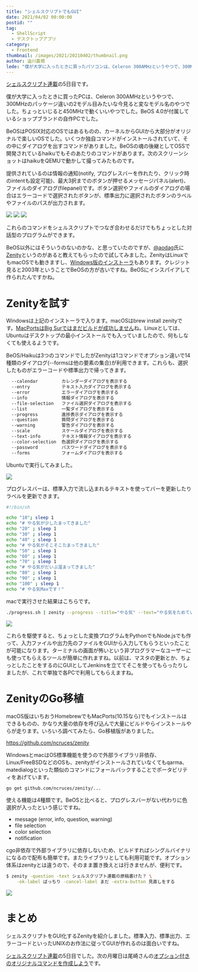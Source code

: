```yaml
---
title: "シェルスクリプトでもGUI"
date: 2021/04/02 00:00:00
postid: ""
tag:
  - ShellScript
  - デスクトップアプリ
category:
  - Frontend
thumbnail: /images/2021/20210402/thumbnail.png
author: 澁川喜規
lede: "僕が大学に入ったときに買ったパソコンは、Celeron 300AMHzというやつで、300MHzのパッケージ違いの2モデル目みたいな今見ると変なモデル名のやつでした。ちょっといじると450MHzで動くいいやつでした。BeOS 4.0が付属しているショップブランドの自作PCでした。BeOSはPOSIX対応のOSではあるものの、カーネルからGUIから大部分がオリジナルで楽しいOSでした。いくつか独自コマンドがインストールされていて、その中にダイアログを出すコマンドがありました。"
---
```

[シェルスクリプト連載](/articles/20210321/)の5日目です。

僕が大学に入ったときに買ったPCは、Celeron 300AMHzというやつで、300MHzのパッケージ違いの2モデル目みたいな今見ると変なモデル名のやつでした。ちょっといじると450MHzで動くいいやつでした。BeOS 4.0が付属しているショップブランドの自作PCでした。

BeOSはPOSIX対応のOSではあるものの、カーネルからGUIから大部分がオリジナルで楽しいOSでした。いくつか独自コマンドがインストールされていて、その中にダイアログを出すコマンドがありました。BeOSの魂の後継としてOSSで開発されているhaikuでもそのあたりのコマンドがあります。次のスクリーンショットはhaikuをQEMUで動かして撮ってみたものです。

提供されているのは情報の通知(notify, プログレスバーを作れたり、クリック時のintentも設定可能)、最大3択までのボタンが押せるメッセージパネル(alert)、ファイルのダイアログ(filepanel)です。ボタン選択やファイルのダイアログの場合はエラーコードで選択されたボタンが、標準出力に選択されたボタンのラベルやファイルのパスが出力されます。

<img src="/images/2021/20210402/スクリーンショット_2021-03-26_10.44.41.png" loading="lazy">

<img src="/images/2021/20210402/スクリーンショット_2021-03-26_10.52.38.png" loading="lazy">

<img src="/images/2021/20210402/スクリーンショット_2021-03-26_10.56.18.png" loading="lazy">

これらのコマンドをシェルスクリプトでつなぎ合わせるだけでもちょっとした対話型のプログラムができます。

BeOS以外にはそういうのないのかな、と思っていたのですが、[@aodag](https://twitter.com/aodag)氏に[Zenity](https://help.gnome.org/users/zenity/)というのがあると教えてもらったので試してみました。ZenityはLinuxでもmacOSでも動きますし、[Windows版のインストーラ](https://github.com/kvaps/zenity-windows)もあります。クレジット見ると2003年ということでBeOSの方が古いですね。BeOSにインスパイアして作られたんですかね。

# Zenityを試す

Windowsは上記のインストーラで入ります。macOSはbrew install zenityです。[MacPortsはBig Surではまだビルドが成功しません](https://ports.macports.org/port/zenity/summary)ね。Linuxとしては、Ubuntuはデスクトップの最小インストールでも入っていましたので、何もしなくても使えるようです。

BeOS/Haikuは3つのコマンドでしたがZenityは1コマンドでオプション違いで14種類のダイアログ(--formsは他の要素の集合)が利用できます。これらも、選択したものがエラーコードや標準出力で帰ってきます。

```sh
  --calendar         カレンダーダイアログを表示する
  --entry            テキスト入力ダイアログを表示する
  --error            エラーダイアログを表示する
  --info             情報ダイアログを表示する
  --file-selection   ファイル選択ダイアログを表示する
  --list             一覧ダイアログを表示する
  --progress         進捗表示ダイアログを表示する
  --question         質問ダイアログを表示する
  --warning          警告ダイアログを表示する
  --scale            スケールダイアログを表示する
  --text-info        テキスト情報ダイアログを表示する
  --color-selection  色選択ダイアログを表示する
  --password         パスワードダイアログを表示する
  --forms            フォームダイアログを表示する
```

Ubuntuで実行してみました。

<img src="/images/2021/20210402/スクリーンショット_2021-03-27_10.15.17.png" loading="lazy">

プログレスバーは、標準入力で流し込まれるテキストを使ってバーを更新したりラベルを更新できます。

```sh progress.sh
#!/bin/sh

echo "10"; sleep 1
echo "# やる気が少したまってきました"
echo "20" ; sleep 1
echo "30" ; sleep 1
echo "40" ; sleep 1
echo "# やる気がそこそこたまってきました"
echo "50" ; sleep 1
echo "60" ; sleep 1
echo "70" ; sleep 1
echo "# やる気がだいぶ溜まってきました"
echo "80" ; sleep 1
echo "90" ; sleep 1
echo "100" ; sleep 1
echo "# やる気Maxです！"
```

macで実行させた結果はこちらです。

```sh
./progress.sh | zenity --progress --title="やる気" --text="やる気をためています..." --percentage=0
```

<img src="/images/2021/20210402/スクリーンショット_2021-03-27_8.24.21.png" loading="lazy">

これらを駆使すると、ちょっとした変換プログラムをPythonでもNode.jsでも作って、入力ファイルや出力先のファイルをGUIから入力してもらうといったことが可能になります。ターミナルの画面が怖いという非プログラマーなユーザーにも使ってもらえるツールが簡単に作れますね。以前は、マスタの更新とか、ちょっとしたことをするのにGUIとしてJenkinsを立ててそこを使ってもらったりしましたが、これで単独で各PCで利用してもらえますね。

# ZenityのGo移植

macOS版はいちおうHomebrewでもMacPorts(10.15なら)でもインストールはできるものの、かなり大量の依存を呼び込んで大量にビルドやらインストールやらが走ります。いろいろ調べてみたら、Go移植版がありました。

https://github.com/ncruces/zenity

WindowsとmacはOS標準機能を使うので外部ライブラリ非依存、Linux/FreeBSDなどのOSも、zenityがインストールされていなくてもqarma、matedialogといった類似のコマンドにフォールバックすることでポータビリティをあげています。

```sh
go get github.com/ncruces/zenity/...
```

使える機能は4種類です。BeOSと比べると、プログレスバーがない代わりに色選択が入ったという感じですね。

- message (error, info, question, warning)
- file selection
- color selection
- notification

cgo非依存で外部ライブラリに依存しないため、ビルドすればシングルバイナリになるので配布も簡単です。またライブラリとしても利用可能です。オプション体系はzenityとは違うので、そのまま置き換えとは行きませんが、便利です。

```sh
$ zenity -question -text シェルスクリプト連載の原稿書けた？ \
    -ok-label ばっちり -cancel-label まだ -extra-button 見直しをする
```

<img src="/images/2021/20210402/スクリーンショット_2021-03-27_20.43.08.png" loading="lazy">

# まとめ

シェルスクリプトをGUI化するZenityを紹介しました。標準入力、標準出力、エラーコードといったUNIXのお作法に従ってGUIが作れるのは面白いですね。

[シェルスクリプト連載](/articles/20210321/)の5日目でした。次の月曜日は尾崎さんの[オプション付きのオリジナルコマンドを作成しよう](/articles/20210405/)です。
